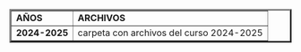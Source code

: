 <table border="3px">
  <tr>
    <td>
      <strong>AÑOS</strong>
    </td>
    <td>
      <strong>ARCHIVOS</strong>
    </td>
  </tr>
  <tr>
    <td>
      <strong>2024-2025</strong>
    </td>
    <td>
      carpeta con archivos del curso 2024-2025
    </td>
  </tr>
</table>

<!---
Mikilix2006/Mikilix2006 is a ✨ special ✨ repository because its `README.md` (this file) appears on your GitHub profile.
You can click the Preview link to take a look at your changes.
--->
